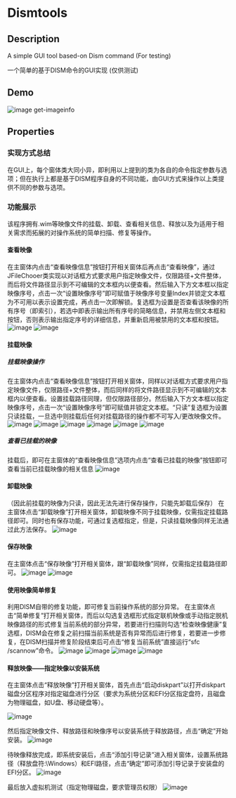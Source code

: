 # Dismtools

## Description
A simple GUI tool based-on Dism command
(For testing)

一个简单的基于DISM命令的GUI实现
(仅供测试)

## Demo
![image](https://github.com/Briar-CatHei/Dismtools/assets/82100581/7b46e740-a5e7-40c5-aa3b-c63475a65e03)
get-imageinfo

## Properties

### 实现方式总结
在GUI上，每个窗体类大同小异，即利用以上提到的类为各自的命令指定参数与选项；但在执行上都是基于DISM程序自身的不同功能，由GUI方式来操作以上类提供不同的参数与选项。

### 功能展示
该程序拥有.wim等映像文件的挂载、卸载、查看相关信息、释放以及为适用于相关需求而拓展的对操作系统的简单扫描、修复等操作。

#### 查看映像
在主窗体内点击“查看映像信息”按钮打开相关窗体后再点击“查看映像”，通过JFileChooer类实现以对话框方式要求用户指定映像文件，仅限路径+文件整体，而后将文件路径显示到不可编辑的文本框内以便查看。然后输入下方文本框以指定映像序号，点击一次“设置映像序号”即可赋值于映像序号变量Index并锁定文本框为不可用以表示设置完成，再点击一次即解锁。复选框为设置是否查看该映像的所有序号（即索引），若选中即表示输出所有序号的简略信息，并禁用左侧文本框和按钮，否则表示输出指定序号的详细信息，并重新启用被禁用的文本框和按钮。
![image](https://github.com/Briar-CatHei/Dismtools/assets/82100581/b7267b1d-9577-4147-a710-06fc08b7f6c6)
![image](https://github.com/Briar-CatHei/Dismtools/assets/82100581/f1b369b3-d0d5-4738-a531-2b9ae258ebdb)

 
#### 挂载映像
##### 挂载映像操作
在主窗体内点击“查看映像信息”按钮打开相关窗体，同样以对话框方式要求用户指定映像文件，仅限路径+文件整体，而后同样的将文件路径显示到不可编辑的文本框内以便查看。设置挂载路径同理，但仅限路径部分。然后输入下方文本框以指定映像序号，点击一次“设置映像序号”即可赋值并锁定文本框。“只读”复选框为设置只读挂载，一旦选中则挂载后任何对挂载路径的操作都不可写入/更改映像文件。
![image](https://github.com/Briar-CatHei/Dismtools/assets/82100581/3b1aa056-c97d-48d0-bea9-528041f9f444)
![image](https://github.com/Briar-CatHei/Dismtools/assets/82100581/525d5bd7-09ef-422b-a0a8-24517b501096)
![image](https://github.com/Briar-CatHei/Dismtools/assets/82100581/dba69a5a-b60c-47eb-9692-8486c68a1d4d)
![image](https://github.com/Briar-CatHei/Dismtools/assets/82100581/a8489813-e13f-4100-b318-316e1b4d2c98)
![image](https://github.com/Briar-CatHei/Dismtools/assets/82100581/08c601df-d2ef-414c-a71b-c4d094fe1058)
![image](https://github.com/Briar-CatHei/Dismtools/assets/82100581/bee1ba21-9b36-413c-9bd7-01161daf88fe)



##### 查看已挂载的映像
挂载后，即可在主窗体的“查看映像信息”选项内点击“查看已挂载的映像”按钮即可查看当前已挂载映像的相关信息
![image](https://github.com/Briar-CatHei/Dismtools/assets/82100581/6623617f-c735-4d1d-8b1b-f208e7b8a0aa)




#### 卸载映像
（因此前挂载的映像为只读，因此无法先进行保存操作，只能先卸载后保存）
在主窗体点击“卸载映像”打开相关窗体，卸载映像不同于挂载映像，仅需指定挂载路径即可。同时也有保存功能，可通过复选框指定，但是，只读挂载映像同样无法通过此方法保存。
![image](https://github.com/Briar-CatHei/Dismtools/assets/82100581/fa990cb3-31c1-4e78-ab43-b16f6fe43989)
 
 

#### 保存映像
在主窗体点击“保存映像”打开相关窗体，跟“卸载映像”同样，仅需指定挂载路径即可。
![image](https://github.com/Briar-CatHei/Dismtools/assets/82100581/44686132-5e62-4cff-b651-bc2fe4792115)
![image](https://github.com/Briar-CatHei/Dismtools/assets/82100581/e9c8e2b1-d2c5-4ddc-8918-6ed1094deb89)


 

#### 使用映像简单修复
利用DISM自带的修复功能，即可修复当前操作系统的部分异常。
在主窗体点击“简单修复”打开相关窗体，而后以勾选复选框形式指定联机映像或手动指定脱机映像路径的形式修复当前系统的部分异常，若要进行扫描则勾选“检查映像健康”复选框，DISM会在修复之前扫描当前系统是否有异常而后进行修复，若要进一步修复，在DISM扫描并修复阶段结束后可点击“修复当前系统”直接运行“sfc /scannow”命令。
![image](https://github.com/Briar-CatHei/Dismtools/assets/82100581/6e655ffc-e316-4865-b19b-307d5a00d53d)
![image](https://github.com/Briar-CatHei/Dismtools/assets/82100581/99335d26-211f-4b83-ac07-5a720903902f)
![image](https://github.com/Briar-CatHei/Dismtools/assets/82100581/e1c70b5c-5cc6-412d-bbdb-86677e39d9d7)
![image](https://github.com/Briar-CatHei/Dismtools/assets/82100581/f002460c-2ffe-4b42-97d6-09b094508f99)

 
 

#### 释放映像——指定映像以安装系统

在主窗体点击“释放映像”打开相关窗体，首先点击“启动diskpart”以打开diskpart磁盘分区程序对指定磁盘进行分区（要求为系统分区和EFI分区指定盘符，且磁盘为物理磁盘，如U盘、移动硬盘等）。

![image](https://github.com/Briar-CatHei/Dismtools/assets/82100581/4448c897-41da-4bc4-9724-26b2179f34cd)

然后指定映像文件、释放路径和映像序号以安装系统于释放路径，点击“确定”开始安装。
![image](https://github.com/Briar-CatHei/Dismtools/assets/82100581/bda3759c-ddbc-4874-9576-55d3bc4a5285)


待映像释放完成，即系统安装后，点击“添加引导记录”进入相关窗体，设置系统路径（释放盘符:\Windows）和EFI路径，点击“确定”即可添加引导记录于安装盘的EFI分区。
![image](https://github.com/Briar-CatHei/Dismtools/assets/82100581/4448c897-41da-4bc4-9724-26b2179f34cd)

最后放入虚拟机测试（指定物理磁盘，要求管理员权限）
![image](https://github.com/Briar-CatHei/Dismtools/assets/82100581/da202438-67fd-4bd7-a75b-58a8d92ed017)


 

